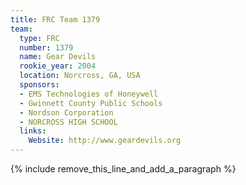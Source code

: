 ```yaml
---
title: FRC Team 1379
team:
  type: FRC
  number: 1379
  name: Gear Devils
  rookie_year: 2004
  location: Norcross, GA, USA
  sponsors:
  - EMS Technologies of Honeywell
  - Gwinnett County Public Schools
  - Nordson Corporation
  - NORCROSS HIGH SCHOOL
  links:
    Website: http://www.geardevils.org
---
```


{% include remove_this_line_and_add_a_paragraph %}